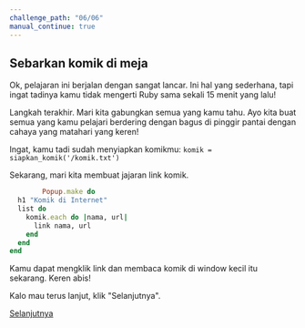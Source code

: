 ```yaml
---
challenge_path: "06/06"
manual_continue: true
---
```


## Sebarkan komik di meja

Ok, pelajaran ini berjalan dengan sangat lancar. Ini hal yang sederhana, tapi ingat tadinya kamu tidak mengerti Ruby sama sekali 15 menit yang lalu!

Langkah terakhir. Mari kita gabungkan semua yang kamu tahu. Ayo kita buat semua yang kamu pelajari berdering dengan bagus di pinggir pantai dengan cahaya yang matahari yang keren!

Ingat, kamu tadi sudah menyiapkan komikmu:
`komik = siapkan_komik('/komik.txt')`

Sekarang, mari kita membuat jajaran link komik.

```ruby
        Popup.make do 
  h1 "Komik di Internet"
  list do
    komik.each do |nama, url|
      link nama, url
    end
  end
end
```

Kamu dapat mengklik link dan membaca komik di window kecil itu sekarang. Keren abis!

Kalo mau terus lanjut, klik "Selanjutnya".

<div class="cta-with-btn">
	<a href="../07/01.html" class="btn-cta btn-cta-selanjutnya">Selanjutnya</a>
</div>
